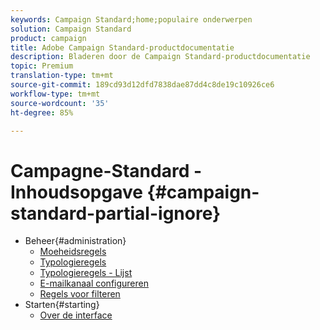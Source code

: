 ```yaml
---
keywords: Campaign Standard;home;populaire onderwerpen
solution: Campaign Standard
product: campaign
title: Adobe Campaign Standard-productdocumentatie
description: Bladeren door de Campaign Standard-productdocumentatie
topic: Premium
translation-type: tm+mt
source-git-commit: 189cd93d12dfd7838dae87dd4c8de19c10926ce6
workflow-type: tm+mt
source-wordcount: '35'
ht-degree: 85%

---
```



# Campagne-Standard - Inhoudsopgave {#campaign-standard-partial-ignore}

+ Beheer{#administration}
   + [Moeheidsregels](sending/using/fatigue-rules.md)
   + [Typologieregels](sending/using/about-typology-rules.md)
   + [Typologieregels - Lijst](sending/using/about-typology-rules.md#typology-rules)
   + [E-mailkanaal configureren](administration/using/configuring-email-channel.md)
   + [Regels voor filteren](sending/using/filtering-rules.md)
+ Starten{#starting}
   + [Over de interface](start/using/about-the-interface.md)
